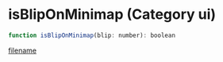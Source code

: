 # isBlipOnMinimap (Category ui)

```js
function isBlipOnMinimap(blip: number): boolean
```

[filename](isBlipOnMinimap_m.md ':include')